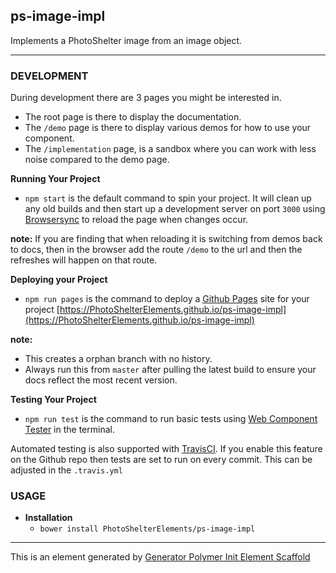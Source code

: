 ## ps-image-impl

Implements a PhotoShelter image from an image object.

---

### DEVELOPMENT

During development there are 3 pages you might be interested in.
 - The root page is there to display the documentation.
 - The `/demo` page is there to display various demos for how to use your component.
 - The `/implementation` page, is a sandbox where you can work with less noise compared to the demo page.

**Running Your Project**

 - `npm start` is the default command to spin your project. It will clean up any old builds
 and then start up a development server on port `3000`  using [Browsersync](https://www.browsersync.io/) to reload the page when changes occur.

**note:** If you are finding that when reloading it is switching from demos back to docs, then in the browser add the route `/demo` to the url and then the refreshes will happen on that route.



**Deploying your Project**

- `npm run pages` is the command to deploy a [Github Pages](https://pages.github.com/) site for your project [https://PhotoShelterElements.github.io/ps-image-impl](https://PhotoShelterElements.github.io/ps-image-impl)

**note:**
  - This creates a orphan branch with no history.
  - Always run this from `master` after pulling the latest build to ensure your docs reflect
  the most recent version.

**Testing Your Project**

- `npm run test` is the command to run basic tests using [Web Component Tester](https://github.com/Polymer/web-component-tester) in the terminal.

Automated testing is also supported with [TravisCI](https://travis-ci.org/getting_started). If you enable this feature on the Github repo then tests are set to run on every commit. This can be adjusted in the `.travis.yml`


### USAGE

- **Installation**
  - `bower install PhotoShelterElements/ps-image-impl`



----

This is an element generated by [Generator Polymer Init Element Scaffold](https://github.com/photoshelter/generator-polymer-init-element-scaffold)
